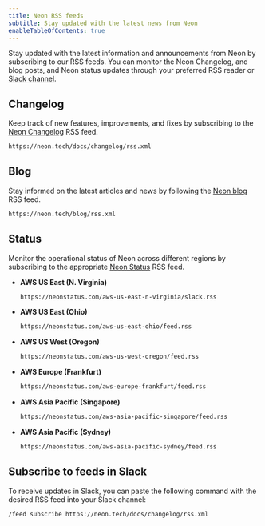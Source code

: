 ```yaml
---
title: Neon RSS feeds
subtitle: Stay updated with the latest news from Neon
enableTableOfContents: true
---
```


Stay updated with the latest information and announcements from Neon by subscribing to our RSS feeds. You can monitor the Neon Changelog, and blog posts, and Neon status updates through your preferred RSS reader or [Slack channel](#subscribe-to-feeds-in-slack).

## Changelog

Keep track of new features, improvements, and fixes by subscribing to the [Neon Changelog](https://neon.tech/docs/changelog) RSS feed.

```bash
https://neon.tech/docs/changelog/rss.xml
```

## Blog

Stay informed on the latest articles and news by following the [Neon blog](https://neon.tech/blog) RSS feed.

```bash
https://neon.tech/blog/rss.xml
```

## Status

Monitor the operational status of Neon across different regions by subscribing to the appropriate [Neon Status](https://neonstatus.com/) RSS feed. 

- **AWS US East (N. Virginia)**

    ```bash
    https://neonstatus.com/aws-us-east-n-virginia/slack.rss
    ``` 

- **AWS US East (Ohio)**

    ```bash
    https://neonstatus.com/aws-us-east-ohio/feed.rss
    ``` 

- **AWS US West (Oregon)**

    ```bash
    https://neonstatus.com/aws-us-west-oregon/feed.rss
    ``` 

- **AWS Europe (Frankfurt)**

    ```bash
    https://neonstatus.com/aws-europe-frankfurt/feed.rss
    ``` 

- **AWS Asia Pacific (Singapore)**

    ```bash
    https://neonstatus.com/aws-asia-pacific-singapore/feed.rss
    ``` 

- **AWS Asia Pacific (Sydney)**

    ```bash
    https://neonstatus.com/aws-asia-pacific-sydney/feed.rss
    ``` 


## Subscribe to feeds in Slack

To receive updates in Slack, you can paste the following command with the desired RSS feed into your Slack channel:

```bash
/feed subscribe https://neon.tech/docs/changelog/rss.xml
```
